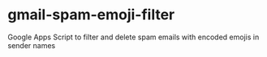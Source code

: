 # gmail-spam-emoji-filter
Google Apps Script to filter and delete spam emails with encoded emojis in sender names

